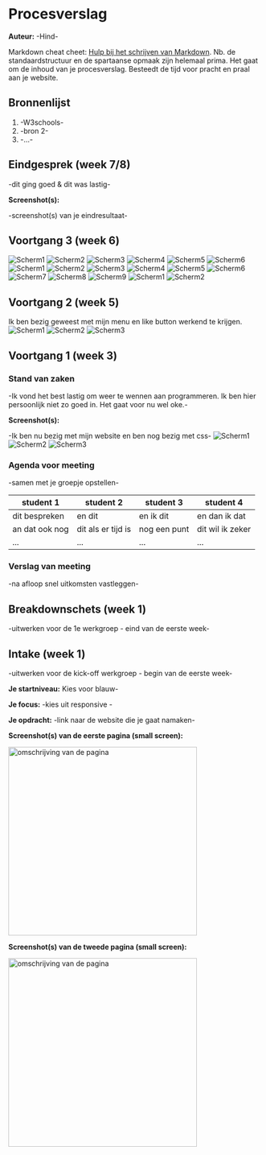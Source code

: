 # Procesverslag
**Auteur:** -Hind-

Markdown cheat cheet: [Hulp bij het schrijven van Markdown](https://github.com/adam-p/markdown-here/wiki/Markdown-Cheatsheet). Nb. de standaardstructuur en de spartaanse opmaak zijn helemaal prima. Het gaat om de inhoud van je procesverslag. Besteedt de tijd voor pracht en praal aan je website.



## Bronnenlijst
1. -W3schools-
2. -bron 2-
3. -...-



## Eindgesprek (week 7/8)

-dit ging goed & dit was lastig-

**Screenshot(s):**

-screenshot(s) van je eindresultaat-



## Voortgang 3 (week 6)

<img src="images/foto.png" alt="Scherm1">
<img src="images/foto1.png" alt="Scherm2">
<img src="images/foto3.png" alt="Scherm3">
<img src="images/foto2.png" alt="Scherm4">
<img src="images/foto5.png" alt="Scherm5">
<img src="images/foto4.png" alt="Scherm6">
<img src="images/1.1..png" alt="Scherm1">
<img src="images/2..png" alt="Scherm2">
<img src="images/3..png" alt="Scherm3">
<img src="images/4..png" alt="Scherm4">
<img src="images/5..png" alt="Scherm5">
<img src="images/6..png" alt="Scherm6">
<img src="images/7..png" alt="Scherm7">
<img src="images/8..png" alt="Scherm8">
<img src="images/9..png" alt="Scherm9">
<img src="images/foto1..png" alt="Scherm1">
<img src="images/foto2..png" alt="Scherm2">







## Voortgang 2 (week 5)
Ik ben bezig geweest met mijn menu en like button werkend te krijgen.
<img src="images/scherm1..png" alt="Scherm1">
<img src="images/scherm2..png" alt="Scherm2">
<img src="images/scherm3..png" alt="Scherm3">



## Voortgang 1 (week 3)

### Stand van zaken

-Ik vond het best lastig om weer te wennen aan programmeren. Ik ben hier persoonlijk niet zo goed in. Het gaat voor nu wel oke.-

**Screenshot(s):**

-Ik ben nu bezig met mijn website en ben nog bezig met css-
<img src="images/Scherm1.png" alt="Scherm1">
<img src="images/Scherm2.png" alt="Scherm2">
<img src="images/Scherm3.png" alt="Scherm3">


### Agenda voor meeting

-samen met je groepje opstellen-

| student 1      | student 2          | student 3    | student 4        |
| ---            | ---                | ---          | ---              |
| dit bespreken  | en dit             | en ik dit    | en dan ik dat    |
| an dat ook nog | dit als er tijd is | nog een punt | dit wil ik zeker |
| ...            | ...                | ...          | ...              |

### Verslag van meeting

-na afloop snel uitkomsten vastleggen-



## Breakdownschets (week 1)

-uitwerken voor de 1e werkgroep - eind van de eerste week-



## Intake (week 1)
-uitwerken voor de kick-off werkgroep - begin van de eerste week-

**Je startniveau:** Kies voor blauw-

**Je focus:** -kies uit responsive -

**Je opdracht:** -link naar de website die je gaat namaken-

**Screenshot(s) van de eerste pagina (small screen):**

<img src="images/dummy-plaatje.svg" width="375px" alt="omschrijving van de pagina">

**Screenshot(s) van de tweede pagina (small screen):**

<img src="images/dummy-plaatje.svg" width="375px" alt="omschrijving van de pagina">
